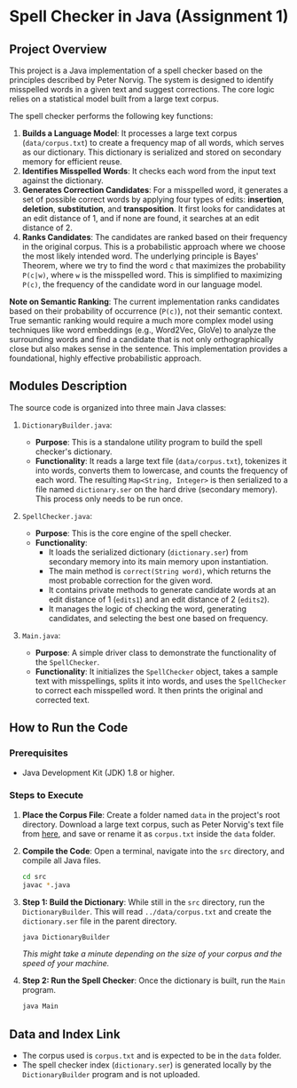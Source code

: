 # Spell Checker in Java (Assignment 1)

## Project Overview

This project is a Java implementation of a spell checker based on the principles described by Peter Norvig. The system is designed to identify misspelled words in a given text and suggest corrections. The core logic relies on a statistical model built from a large text corpus.

The spell checker performs the following key functions:
1.  **Builds a Language Model**: It processes a large text corpus (`data/corpus.txt`) to create a frequency map of all words, which serves as our dictionary. This dictionary is serialized and stored on secondary memory for efficient reuse.
2.  **Identifies Misspelled Words**: It checks each word from the input text against the dictionary.
3.  **Generates Correction Candidates**: For a misspelled word, it generates a set of possible correct words by applying four types of edits: **insertion**, **deletion**, **substitution**, and **transposition**. It first looks for candidates at an edit distance of 1, and if none are found, it searches at an edit distance of 2.
4.  **Ranks Candidates**: The candidates are ranked based on their frequency in the original corpus. This is a probabilistic approach where we choose the most likely intended word. The underlying principle is Bayes' Theorem, where we try to find the word `c` that maximizes the probability `P(c|w)`, where `w` is the misspelled word. This is simplified to maximizing `P(c)`, the frequency of the candidate word in our language model.

**Note on Semantic Ranking**: The current implementation ranks candidates based on their probability of occurrence (`P(c)`), not their semantic context. True semantic ranking would require a much more complex model using techniques like word embeddings (e.g., Word2Vec, GloVe) to analyze the surrounding words and find a candidate that is not only orthographically close but also makes sense in the sentence. This implementation provides a foundational, highly effective probabilistic approach.

## Modules Description

The source code is organized into three main Java classes:

1.  `DictionaryBuilder.java`:
    * **Purpose**: This is a standalone utility program to build the spell checker's dictionary.
    * **Functionality**: It reads a large text file (`data/corpus.txt`), tokenizes it into words, converts them to lowercase, and counts the frequency of each word. The resulting `Map<String, Integer>` is then serialized to a file named `dictionary.ser` on the hard drive (secondary memory). This process only needs to be run once.

2.  `SpellChecker.java`:
    * **Purpose**: This is the core engine of the spell checker.
    * **Functionality**:
        * It loads the serialized dictionary (`dictionary.ser`) from secondary memory into its main memory upon instantiation.
        * The main method is `correct(String word)`, which returns the most probable correction for the given word.
        * It contains private methods to generate candidate words at an edit distance of 1 (`edits1`) and an edit distance of 2 (`edits2`).
        * It manages the logic of checking the word, generating candidates, and selecting the best one based on frequency.

3.  `Main.java`:
    * **Purpose**: A simple driver class to demonstrate the functionality of the `SpellChecker`.
    * **Functionality**: It initializes the `SpellChecker` object, takes a sample text with misspellings, splits it into words, and uses the `SpellChecker` to correct each misspelled word. It then prints the original and corrected text.

## How to Run the Code

### Prerequisites
* Java Development Kit (JDK) 1.8 or higher.

### Steps to Execute

1.  **Place the Corpus File**: Create a folder named `data` in the project's root directory. Download a large text corpus, such as Peter Norvig's text file from [here](https://norvig.com/big.txt), and save or rename it as `corpus.txt` inside the `data` folder.

2.  **Compile the Code**: Open a terminal, navigate into the `src` directory, and compile all Java files.
    ```sh
    cd src
    javac *.java
    ```

3.  **Step 1: Build the Dictionary**: While still in the `src` directory, run the `DictionaryBuilder`. This will read `../data/corpus.txt` and create the `dictionary.ser` file in the parent directory.
    ```sh
    java DictionaryBuilder
    ```
    *This might take a minute depending on the size of your corpus and the speed of your machine.*

4.  **Step 2: Run the Spell Checker**: Once the dictionary is built, run the `Main` program.
    ```sh
    java Main
    ```

## Data and Index Link

* The corpus used is `corpus.txt` and is expected to be in the `data` folder.
* The spell checker index (`dictionary.ser`) is generated locally by the `DictionaryBuilder` program and is not uploaded.
